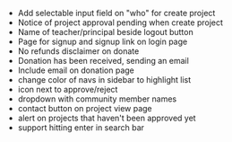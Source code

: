* Add selectable input field on "who" for create project
* Notice of project approval pending when create project
* Name of teacher/principal beside logout button
* Page for signup and signup link on login page
* No refunds disclaimer on donate
* Donation has been received, sending an email
* Include email on donation page
* change color of navs in sidebar to highlight list
* icon next to approve/reject
* dropdown with community member names
* contact button on project view page
* alert on projects that haven't been approved yet
* support hitting enter in search bar
